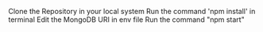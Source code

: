 Clone the Repository in your local system
Run the command 'npm install' in terminal
Edit the MongoDB URI in env file
Run the command "npm start"
